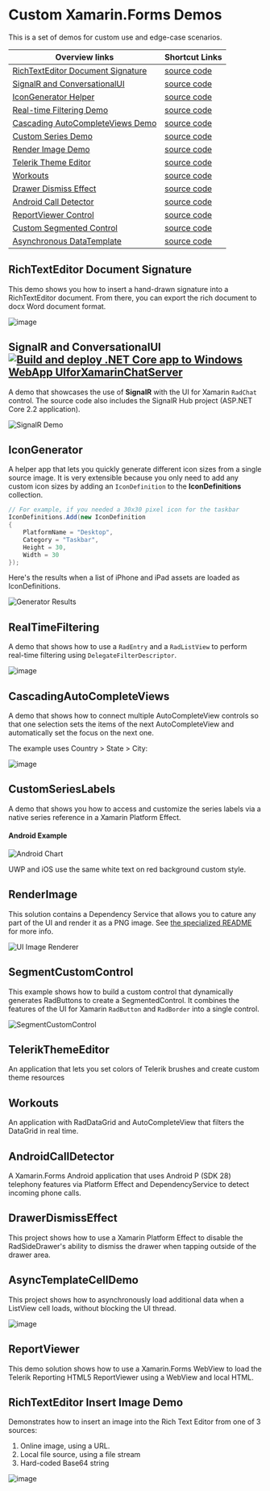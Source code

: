 # Custom Xamarin.Forms Demos

This is a set of demos for custom use and edge-case scenarios.

| Overview links | Shortcut Links |
|------|------|
| [RichTextEditor Document Signature](https://github.com/LanceMcCarthy/CustomXamarinDemos#RichTextEditor%20Document%20Signtature) | [source code](https://github.com/LanceMcCarthy/CustomXamarinDemos/tree/main/src/SignaturePanel) |
| [SignalR and ConversationalUI](https://github.com/LanceMcCarthy/CustomXamarinDemos#SignalR%20and%20ConversationalUI) | [source code](https://github.com/LanceMcCarthy/CustomXamarinDemos/tree/main/src/SignalRChatDemo) |
| [IconGenerator Helper](https://github.com/LanceMcCarthy/CustomXamarinDemos#IconGenerator) | [source code](https://github.com/LanceMcCarthy/CustomXamarinDemos/tree/main/src/IconAssetGenerator) |
| [Real-time Filtering Demo](https://github.com/LanceMcCarthy/CustomXamarinDemos#RealTimeFiltering) | [source code](https://github.com/LanceMcCarthy/CustomXamarinDemos/tree/main/src/RealTimeFilteringDemos) |
| [Cascading AutoCompleteViews Demo](https://github.com/LanceMcCarthy/CustomXamarinDemos#CascadingAutoCompleteViews) | [source code](https://github.com/LanceMcCarthy/CustomXamarinDemos/tree/main/src/CascadingAutoCompleteViews) |
| [Custom Series Demo](https://github.com/LanceMcCarthy/CustomXamarinDemos#customserieslabels) | [source code](https://github.com/LanceMcCarthy/CustomXamarinDemos/tree/main/src/CustomSeriesLabels) |
| [Render Image Demo](https://github.com/LanceMcCarthy/CustomXamarinDemos#renderimage) | [source code](https://github.com/LanceMcCarthy/CustomXamarinDemos/tree/main/src/RenderImage) |
| [Telerik Theme Editor](https://github.com/LanceMcCarthy/CustomXamarinDemos#TelerikThemeEditor) | [source code](https://github.com/LanceMcCarthy/CustomXamarinDemos/tree/main/src/TelerikThemeEditor) |
| [Workouts](https://github.com/LanceMcCarthy/CustomXamarinDemos#Workouts) | [source code](https://github.com/LanceMcCarthy/CustomXamarinDemos/tree/main/src/Workouts) |
| [Drawer Dismiss Effect](https://github.com/LanceMcCarthy/CustomXamarinDemos#DrawerDismissEffect) | [source code](https://github.com/LanceMcCarthy/CustomXamarinDemos/tree/main/src/DrawerDismissEffect) |
| [Android Call Detector](https://github.com/LanceMcCarthy/CustomXamarinDemos#AndroidCallDetector)  | [source code](https://github.com/LanceMcCarthy/CustomXamarinDemos/tree/main/src/CallDetector) |
| [ReportViewer Control](https://github.com/LanceMcCarthy/CustomXamarinDemos#ReportViewer)  | [source code](https://github.com/LanceMcCarthy/CustomXamarinDemos/tree/main/src/XFReportViewerDemo) |
| [Custom Segmented Control](https://github.com/LanceMcCarthy/CustomXamarinDemos#SegmentCustomControl) | [source code](https://github.com/LanceMcCarthy/CustomXamarinDemos/tree/main/src/SegmentedCustomControl) |
| [Asynchronous DataTemplate](https://github.com/LanceMcCarthy/CustomXamarinDemos#AsyncTemplateCellDemo) | [source code](https://github.com/LanceMcCarthy/CustomXamarinDemos/tree/main/src/AsyncTemplateCellDemo) |

## RichTextEditor Document Signature

This demo shows you how to insert a hand-drawn signature into a RichTextEditor document. From there, you can export the rich document to docx Word document format.

![image](https://user-images.githubusercontent.com/3520532/144868496-16625e39-7175-4dba-8efe-a712c8e3acf2.png)

## SignalR and ConversationalUI [![Build and deploy .NET Core app to Windows WebApp UIforXamarinChatServer](https://github.com/LanceMcCarthy/CustomXamarinDemos/actions/workflows/release-signalrdemo.yml/badge.svg)](https://github.com/LanceMcCarthy/CustomXamarinDemos/actions/workflows/release-signalrdemo.yml)

A demo that showcases the use of **SignalR** with the UI for Xamarin `RadChat` control. The source code also includes the SignalR Hub project (ASP.NET Core 2.2 application).

![SignalR Demo](https://user-images.githubusercontent.com/3520532/60218868-a1b68b00-983e-11e9-8bec-9d6c934e90b5.png)

## IconGenerator

A helper app that lets you quickly generate different icon sizes from a single source image. It is very extensible because you only need to add any custom icon sizes by adding an `IconDefinition` to the **IconDefinitions** collection.

```c#
// For example, if you needed a 30x30 pixel icon for the taskbar
IconDefinitions.Add(new IconDefinition
{
    PlatformName = "Desktop",
    Category = "Taskbar",
    Height = 30,
    Width = 30
});
```

Here's the results when a list of iPhone and iPad assets are loaded as IconDefinitions.

![Generator Results](https://user-images.githubusercontent.com/3520532/51133196-51082400-1802-11e9-9298-de699b23dd49.png)

## RealTimeFiltering

A demo that shows how to use a `RadEntry` and a `RadListView` to perform real-time filtering using `DelegateFilterDescriptor`.

![image](https://user-images.githubusercontent.com/3520532/48288455-326c6200-e43a-11e8-83aa-f41766b36a7d.png)

## CascadingAutoCompleteViews

A demo that shows how to connect multiple AutoCompleteView controls so that one selection sets the items of the next AutoCompleteView and automatically set the focus on the next one.

The example uses Country > State > City:

![image](https://user-images.githubusercontent.com/3520532/48288764-2e8d0f80-e43b-11e8-82b8-84ef0ce8acb7.png)

## CustomSeriesLabels

A demo that shows you how to access and customize the series labels via a native series reference in a Xamarin Platform Effect.  

#### Android Example
![Android Chart](https://user-images.githubusercontent.com/3520532/43539078-d146e190-9591-11e8-9363-8a7f7bd2da99.png)

UWP and iOS use the same white text on red background custom style.

## RenderImage

This solution contains a Dependency Service that allows you to cature any part of the UI and render it as a PNG image. See [the specialized README](https://github.com/LanceMcCarthy/CustomXamarinDemos/tree/main/src/RenderImage) for more info.

![UI Image Renderer](https://user-images.githubusercontent.com/3520532/44611891-1c9fb700-a7d2-11e8-95e1-ea0cc8b6eed6.png)

## SegmentCustomControl

This example shows how to build a custom control that dynamically generates RadButtons to create a SegmentedControl. It combines the features of the UI for Xamarin `RadButton` and `RadBorder` into a single control.

![SegmentCustomControl](https://content.screencast.com/users/lance.mccarthy/folders/Snagit/media/1568d226-7fd3-4be2-80b3-17cbc87065f7/02.06.2020-19.32.GIF)

## TelerikThemeEditor

An application that lets you set colors of Telerik brushes and create custom theme resources

## Workouts

An application with RadDataGrid and AutoCompleteView that filters the DataGrid in real time.

## AndroidCallDetector

A Xamarin.Forms Android application that uses Android P (SDK 28) telephony features via Platform Effect and DependencyService to detect incoming phone calls.

## DrawerDismissEffect

This project shows how to use a Xamarin Platform Effect to disable the RadSideDrawer's ability to dismiss the drawer when tapping outside of the drawer area.

## AsyncTemplateCellDemo

This project shows how to asynchronously load additional data when a ListView cell loads, without blocking the UI thread.

![image](https://user-images.githubusercontent.com/3520532/96622330-ceb26b00-12d7-11eb-82c7-014470318c05.png)

## ReportViewer

This demo solution shows how to use a Xamarin.Forms WebView to load the Telerik Reporting HTML5 ReportViewer using a WebView and local HTML.

## RichTextEditor Insert Image Demo

Demonstrates how to insert an image into the Rich Text Editor from one of 3 sources:

1. Online image, using a URL.
2. Local file source, using a file stream
3. Hard-coded Base64 string

![image](https://user-images.githubusercontent.com/3520532/97328987-f1e79800-184c-11eb-9ef1-18c544a7e2cb.png)




